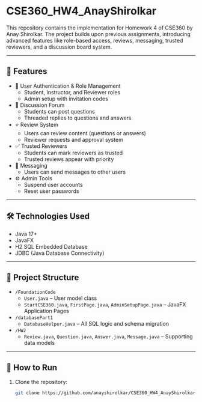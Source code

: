 # CSE360_HW4_AnayShirolkar

This repository contains the implementation for Homework 4 of CSE360 by Anay Shirolkar. The project builds upon previous assignments, introducing advanced features like role-based access, reviews, messaging, trusted reviewers, and a discussion board system.

---

## 🌟 Features

- 🔐 User Authentication & Role Management
  - Student, Instructor, and Reviewer roles
  - Admin setup with invitation codes
- 💬 Discussion Forum
  - Students can post questions
  - Threaded replies to questions and answers
- ⭐ Review System
  - Users can review content (questions or answers)
  - Reviewer requests and approval system
- ✅ Trusted Reviewers
  - Students can mark reviewers as trusted
  - Trusted reviews appear with priority
- 📩 Messaging
  - Users can send messages to other users
- ⚙️ Admin Tools
  - Suspend user accounts
  - Reset user passwords

---

## 🛠 Technologies Used

- Java 17+
- JavaFX
- H2 SQL Embedded Database
- JDBC (Java Database Connectivity)

---

## 📁 Project Structure

- `/FoundationCode`
  - `User.java` – User model class
  - `StartCSE360.java`, `FirstPage.java`, `AdminSetupPage.java` – JavaFX Application Pages
- `/databasePart1`
  - `DatabaseHelper.java` – All SQL logic and schema migration
- `/HW2`
  - `Review.java`, `Question.java`, `Answer.java`, `Message.java` – Supporting data models

---

## 🔧 How to Run

1. Clone the repository:
   ```bash
   git clone https://github.com/anayshirolkar/CSE360_HW4_AnayShirolkar.git
